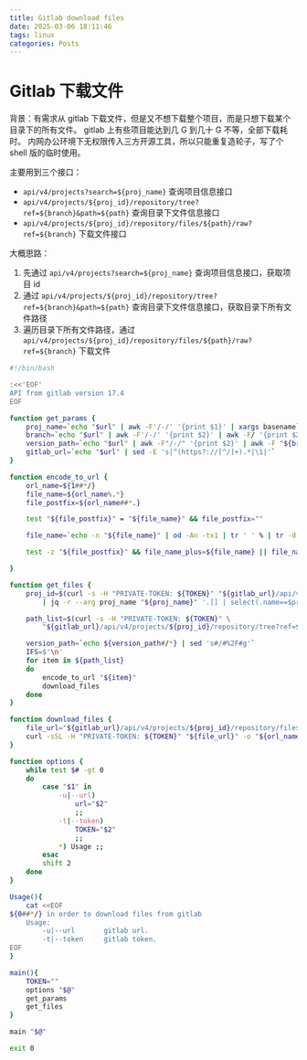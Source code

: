 ```yaml
---
title: Gitlab download files
date: 2025-03-06 18:11:46
tags: linux
categories: Posts
---
```


# Gitlab 下载文件

背景：有需求从 gitlab 下载文件，但是又不想下载整个项目，而是只想下载某个目录下的所有文件。
     gitlab 上有些项目能达到几 G 到几十 G 不等，全部下载耗时。
     内网办公环境下无权限传入三方开源工具，所以只能重复造轮子，写了个 shell 版的临时使用。

主要用到三个接口：
- `api/v4/projects?search=${proj_name}` 查询项目信息接口
- `api/v4/projects/${proj_id}/repository/tree?ref=${branch}&path=${path}` 查询目录下文件信息接口
- `api/v4/projects/${proj_id}/repository/files/${path}/raw?ref=${branch}` 下载文件接口

大概思路：
1. 先通过 `api/v4/projects?search=${proj_name}` 查询项目信息接口，获取项目 id
2. 通过 `api/v4/projects/${proj_id}/repository/tree?ref=${branch}&path=${path}` 查询目录下文件信息接口，获取目录下所有文件路径
3. 遍历目录下所有文件路径，通过 `api/v4/projects/${proj_id}/repository/files/${path}/raw?ref=${branch}` 下载文件

```bash
#!/bin/bash

:<<'EOF'
API from gitlab version 17.4
EOF

function get_params {
    proj_name=`echo "$url" | awk -F'/-/' '{print $1}' | xargs basename`
    branch=`echo "$url" | awk -F'/-/' '{print $2}' | awk -F/ '{print $2}'`
    version_path=`echo "$url" | awk -F"/-/" '{print $2}' | awk -F "${branch}" '{print $2}'`
    gitlab_url=`echo "$url" | sed -E 's|^(https?://[^/]+).*|\1|'`
}

function encode_to_url {
    orl_name=${1##*/}
    file_name=${orl_name%.*}
    file_postfix=${orl_name##*.}

    test "${file_postfix}" = "${file_name}" && file_postfix=""

    file_name=`echo -n "${file_name}" | od -An -tx1 | tr ' ' % | tr -d "\n"`

    test -z "${file_postfix}" && file_name_plus=${file_name} || file_name_plus=${file_name}.${file_postfix}

}

function get_files {
    proj_id=$(curl -s -H "PRIVATE-TOKEN: ${TOKEN}" "${gitlab_url}/api/v4/projects?search=${proj_name}" \
        | jq -r --arg proj_name "${proj_name}" '.[] | select(.name==$proj_name) | .id')

    path_list=$(curl -s -H "PRIVATE-TOKEN: ${TOKEN}" \
        "${gitlab_url}/api/v4/projects/${proj_id}/repository/tree?ref=${branch}&path=${version_path#/*}" | jq -r ".[].path")

    version_path=`echo ${version_path#/*} | sed 's#/#%2F#g'`
    IFS=$'\n'
    for item in ${path_list}
    do
        encode_to_url "${item}"
        download_files
    done
}

function download_files {
    file_url="${gitlab_url}/api/v4/projects/${proj_id}/repository/files/${version_path}%2F${file_name_plus}/raw?ref=${branch}"
    curl -sSL -H "PRIVATE-TOKEN: ${TOKEN}" "${file_url}" -o "${orl_name}"
}

function options {
    while test $# -gt 0
    do
        case "$1" in
            -u|--url)
                url="$2"
                ;;
            -t|--token)
                TOKEN="$2"
                ;;
            *) Usage ;;
        esac
        shift 2
    done
}

Usage(){
    cat <<EOF
${0##*/} in order to download files from gitlab
    Usage:
        -u|--url       gitlab url.
        -t|--token     gitlab token.
EOF
}

main(){
    TOKEN=""
    options "$@"
    get_params
    get_files
}

main "$@"

exit 0
```